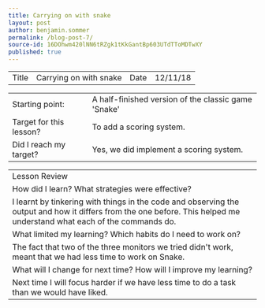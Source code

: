 ```yaml
---
title: Carrying on with snake
layout: post
author: benjamin.sommer
permalink: /blog-post-7/
source-id: 16DOhwm420lNN6tRZgk1tKkGantBp603UTdTToMDTwXY
published: true
---
```

<table>
  <tr>
    <td>Title</td>
    <td>Carrying on with snake</td>
    <td>Date</td>
    <td>12/11/18</td>
  </tr>
</table>


<table>
  <tr>
    <td>Starting point:</td>
    <td>A half-finished version of the classic game 'Snake'</td>
  </tr>
  <tr>
    <td>Target for this lesson?</td>
    <td>To add a scoring system.</td>
  </tr>
  <tr>
    <td>Did I reach my target? </td>
    <td>Yes, we did implement a scoring system.</td>
  </tr>
</table>


<table>
  <tr>
    <td>Lesson Review</td>
  </tr>
  <tr>
    <td>How did I learn? What strategies were effective? </td>
  </tr>
  <tr>
    <td>I learnt by tinkering with things in the code and observing the output and how it differs from the one before. This helped me understand what each of the commands do.</td>
  </tr>
  <tr>
    <td>What limited my learning? Which habits do I need to work on? </td>
  </tr>
  <tr>
    <td>The fact that two of the three monitors we tried didn't work, meant that we had less time to work on Snake.</td>
  </tr>
  <tr>
    <td>What will I change for next time? How will I improve my learning?</td>
  </tr>
  <tr>
    <td>Next time I will focus harder if we have less time to do a task than we would have liked.</td>
  </tr>
</table>


